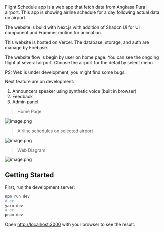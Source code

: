 Flight Schedule app is a web app that fetch data from Angkasa Pura I airport. This app is showing airline schedule for a day following actual data on airport.

The website is build with Next.js with addition of Shadcn Ui for Ui component and Frammer motion for animation.

This website is hosted on Vercel. The database, storage, and auth are manage by Firebase. 

The website flow is begin by user on home page. You can see the ongoing flight at several airport. Choose the airport for the detail by select menu.



PS: Web is under development, you might find some bugs. 

Next feature are on development:

1. Announcers speaker using synthetic voice (built in browser)
2. Feedback
3. Admin panel 



> Home Page

![image.png](https://eraser.imgix.net/workspaces/5ypGkJqCdS9BDO1tUUFt/5H4XZbeVQHQH81QS9UH5MYYkYgo2/oVgkVQx_pbosUIs6wa7LX.png?ixlib=js-3.7.0 "image.png")



> Airline schedules on selected airport 

![image.png](https://eraser.imgix.net/workspaces/5ypGkJqCdS9BDO1tUUFt/5H4XZbeVQHQH81QS9UH5MYYkYgo2/PtcrIBVtwboABz7_flgcT.png?ixlib=js-3.7.0 "image.png")



> Web Diagram

![image.png](https://eraser.imgix.net/workspaces/5ypGkJqCdS9BDO1tUUFt/5H4XZbeVQHQH81QS9UH5MYYkYgo2/SP1hDVm3rgSEKIOFNdb5X.png?ixlib=js-3.7.0 "image.png")


## Getting Started

First, run the development server:

```bash
npm run dev
# or
yarn dev
# or
pnpm dev
```

Open [http://localhost:3000](http://localhost:3000) with your browser to see the result.